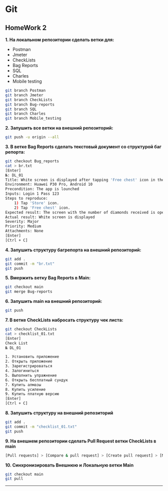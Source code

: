 # Git

## HomeWork 2


**1. На локальном репозитории сделать ветки для:**
- Postman
- Jmeter
- CheckLists
- Bag Reports
- SQL
- Charles
- Mobile testing
```bash
git branch Postman
git branch Jmeter
git branch CheckLists
git branch Bug-reports
git branch SQL
git branch Charles
git branch Mobile_testing
```
**2. Запушить все ветки на внешний репозиторий:**
```bash
git push -u origin --all
```
**3. В ветке Bag Reports сделать текстовый документ со структурой баг репорта:**
```bash
git checkout Bug_reports
cat > br.txt
[Enter]
№: DL_01
Title: White screen is displayed after tapping 'Free chest' icon in the store
Environment: Huawei P30 Pro, Android 10
Precondition: The app is lounched
Inputs: Login 1 Pass 123
Steps to reproduce:
    1) Tap 'Store' icon.
    2) Tap 'Free chest' icon.
Expected result: The screen with the number of diamonds received is opened
Actual result: White screen is displayed
Severity: Major
Priority: Medium
Attachments: None
[Enter]
[Ctrl + C]
```
**4. Запушить структуру багрепорта на внешний репозиторий:**
```bash
git add .
git commit -m "br.txt"
git push
```
**5. Вмержить ветку Bag Reports в Main:**
```bash
git checkout main
git merge Bug-reports
```
**6. Запушить main на внешний репозиторий:**
```bash
git push
```
**7. В ветке CheckLists набросать структуру чек листа:**
```bash
git checkout CheckLists
cat > checklist_01.txt
[Enter]
Check List
№ DL_01

1. Установить приложение
2. Открыть приложение
3. Зарегистрироваться
4. Залогиниться
5. Выполнить упражнение
6. Открыть бесплатный сундук
7. Купить алмазы
8. Купить усиление
9. Купить платную версию
[Enter]
[Ctrl + C]
```
**8. Запушить структуру на внешний репозиторий**
```bash
git add .
git commit -m "checklist_01.txt"
git push
```
**9. На внешнем репозитории сделать Pull Request ветки CheckLists в main**
```bash
[Pull requests] > [Compare & pull request] > [Create pull request] > [Merge pull request]
```
**10. Синхронизировать Внешнюю и Локальную ветки Main**
```bash
git checkout main
git pull
```
---